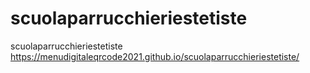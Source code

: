 # scuolaparrucchieriestetiste
scuolaparrucchieriestetiste
https://menudigitaleqrcode2021.github.io/scuolaparrucchieriestetiste/
